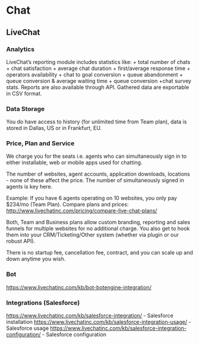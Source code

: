# Chat

## LiveChat
### Analytics
LiveChat’s reporting module includes statistics like: + total number of chats + chat satisfaction + average chat duration + first/average response time + operators availability + chat to goal conversion + queue abandonment + queue conversion & average waiting time + queue conversion +chat survey stats. 
Reports are also available through API. Gathered data are exportable in CSV format.
### Data Storage
You do have access to history (for unlimited time from Team plan), data is stored in Dallas, US or in Frankfurt, EU.
### Price, Plan and Service
We charge you for the seats i.e. agents who can simultaneously sign in to either installable, web or mobile apps used for chatting.

The number of websites, agent accounts, application downloads, locations - none of these affect the price. The number of simultaneously signed in agents is key here.

Example: If you have 6 agents operating on 10 websites, you only pay $234/mo (Team Plan). Compare plans and prices: http://www.livechatinc.com/pricing/compare-live-chat-plans/

Both, Team and Business plans allow custom branding, reporting and sales funnels for multiple websites for no additional charge. You also get to hook them into your CRM/Ticketing/Other system (whether via plugin or our robust API).

There is no startup fee, cancellation fee, contract, and you can scale up and down anytime you wish.
### Bot
https://www.livechatinc.com/kb/bot-botengine-integration/
### Integrations (Salesforce)
https://www.livechatinc.com/kb/salesforce-integration/ - Salesforce installation
https://www.livechatinc.com/kb/salesforce-integration-usage/ - Salesforce usage
https://www.livechatinc.com/kb/salesforce-integration-configuration/ - Salesforce configuration


